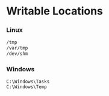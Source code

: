 # Writable Locations

### Linux

```bash
/tmp
/var/tmp
/dev/shm
```

### Windows

```shell
C:\Windows\Tasks
C:\Windows\Temp
```
